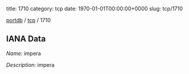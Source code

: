 title: 1710
category: tcp
date: 1970-01-01T00:00:00+0000
slug: tcp/1710

[portdb](/) / [tcp](/category/tcp.html) / 1710


## IANA Data

_Name:_ impera

_Description:_ impera

